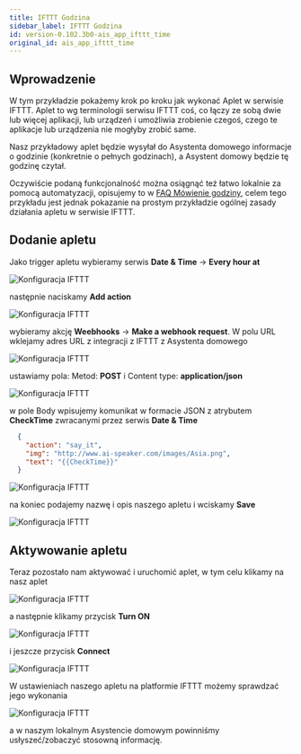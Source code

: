 ```yaml
---
title: IFTTT Godzina
sidebar_label: IFTTT Godzina
id: version-0.102.3b0-ais_app_ifttt_time
original_id: ais_app_ifttt_time
---
```



## Wprowadzenie

W tym przykładzie pokażemy krok po kroku jak wykonać Aplet w serwisie IFTTT. Aplet to wg terminologii serwisu IFTTT coś, co łączy ze sobą dwie lub więcej aplikacji, lub urządzeń i umożliwia zrobienie czegoś, czego te aplikacje lub urządzenia nie mogłyby zrobić same.

Nasz przykładowy aplet będzie wysyłał do Asystenta domowego informacje o godzinie (konkretnie o pełnych godzinach), a Asystent domowy będzie tę godzinę czytał.

Oczywiście podaną funkcjonalność można osiągnąć też łatwo lokalnie za pomocą automatyzacji, opisujemy to w [FAQ Mówienie godziny](/AIS-docs/docs/en/ais_faq_automation_tts.html), celem tego przykładu jest jednak pokazanie na prostym przykładzie ogólnej zasady działania apletu w serwisie IFTTT.


## Dodanie apletu

Jako trigger apletu wybieramy serwis **Date & Time** -> **Every hour at**

![Konfiguracja IFTTT](/AIS-docs/img/en/frontend/example_ifttt_time_1.png)

następnie naciskamy **Add action**

![Konfiguracja IFTTT](/AIS-docs/img/en/frontend/example_ifttt_11.png)

wybieramy akcję **Weebhooks** -> **Make a webhook request**. W polu URL wklejamy adres URL z integracji z IFTTT z Asystenta domowego

![Konfiguracja IFTTT](/AIS-docs/img/en/frontend/example_ifttt_21.png)

ustawiamy pola: Metod: **POST** i Content type: **application/json**

![Konfiguracja IFTTT](/AIS-docs/img/en/frontend/example_ifttt_13.png)

w pole Body wpisujemy komunikat w formacie JSON z atrybutem **CheckTime** zwracanymi przez serwis **Date & Time**

``` json
  {
    "action": "say_it",
    "img": "http://www.ai-speaker.com/images/Asia.png",
    "text": "{{CheckTime}}"
  }
```

![Konfiguracja IFTTT](/AIS-docs/img/en/frontend/example_ifttt_time_2.png)


na koniec podajemy nazwę i opis naszego apletu i wciskamy **Save**

![Konfiguracja IFTTT](/AIS-docs/img/en/frontend/example_ifttt_time_4.png)

## Aktywowanie apletu

Teraz pozostało nam aktywować i uruchomić aplet, w tym celu klikamy na nasz aplet

![Konfiguracja IFTTT](/AIS-docs/img/en/frontend/example_ifttt_time_5.png)

a następnie klikamy przycisk **Turn ON**

![Konfiguracja IFTTT](/AIS-docs/img/en/frontend/example_ifttt_time_6.png)

i jeszcze przycisk **Connect**

![Konfiguracja IFTTT](/AIS-docs/img/en/frontend/example_ifttt_time_7.png)


W ustawieniach naszego apletu na platformie IFTTT możemy sprawdzać jego wykonania

![Konfiguracja IFTTT](/AIS-docs/img/en/frontend/example_ifttt_time_8.png)

a w naszym lokalnym Asystencie domowym powinniśmy usłyszeć/zobaczyć stosowną informację.
